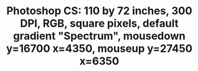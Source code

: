 ---
ee_id: '143'
site: '1'
type: '2'
long_id: 2010-047 Photoshop CS
url: 2010-047-photoshop-cs
year: '2010'
medium: Chromogenic print
commission:
add_credit:
dims: 110 x 72 inches
pitch:
ps:
live_url:
related:
title: 'Photoshop CS: 110 by 72 inches, 300 DPI, RGB, square pixels, default gradient
  "Spectrum", mousedown y=16700 x=4350, mouseup y=27450 x=6350'
youtube:
imgs: photoshop-cs-2010-047-full-cropped-database-ropac.jpg
subheading:
year2: '2010'
download:
add_credits:
related_code:
! '':
layout: things-i-made
---